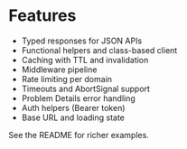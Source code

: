 # Features

- Typed responses for JSON APIs
- Functional helpers and class-based client
- Caching with TTL and invalidation
- Middleware pipeline
- Rate limiting per domain
- Timeouts and AbortSignal support
- Problem Details error handling
- Auth helpers (Bearer token)
- Base URL and loading state

See the README for richer examples.

